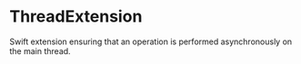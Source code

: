 # ThreadExtension
Swift extension ensuring that an operation is performed asynchronously on the main thread. 
